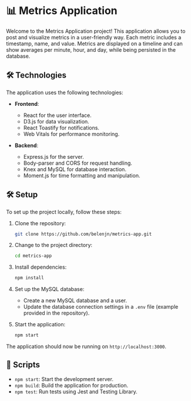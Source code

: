 # 📊 Metrics Application

Welcome to the Metrics Application project! This application allows you to post and visualize metrics in a user-friendly way. Each metric includes a timestamp, name, and value. Metrics are displayed on a timeline and can show averages per minute, hour, and day, while being persisted in the database.

## 🛠️ Technologies

The application uses the following technologies:

- **Frontend**:

  - React for the user interface.
  - D3.js for data visualization.
  - React Toastify for notifications.
  - Web Vitals for performance monitoring.

- **Backend**:
  - Express.js for the server.
  - Body-parser and CORS for request handling.
  - Knex and MySQL for database interaction.
  - Moment.js for time formatting and manipulation.

## 🛠️ Setup

To set up the project locally, follow these steps:

1. Clone the repository:

   ```bash
   git clone https://github.com/belenjn/metrics-app.git
   ```

2. Change to the project directory:

   ```bash
   cd metrics-app
   ```

3. Install dependencies:

   ```bash
   npm install
   ```

4. Set up the MySQL database:

   - Create a new MySQL database and a user.
   - Update the database connection settings in a `.env` file (example provided in the repository).

5. Start the application:

   ```bash
   npm start
   ```

The application should now be running on `http://localhost:3000`.

## 📜 Scripts

- `npm start`: Start the development server.
- `npm build`: Build the application for production.
- `npm test`: Run tests using Jest and Testing Library.
